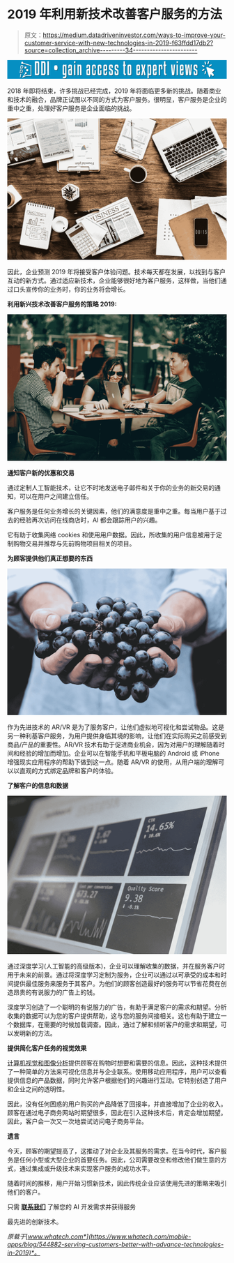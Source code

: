 # 2019 年利用新技术改善客户服务的方法

> 原文：<https://medium.datadriveninvestor.com/ways-to-improve-your-customer-service-with-new-technologies-in-2019-f63ffdd17db2?source=collection_archive---------34----------------------->

[![](img/1a31ade4895e944ea1e5a1c2ad1e7257.png)](http://www.track.datadriveninvestor.com/1B9E)

2018 年即将结束，许多挑战已经完成，2019 年将面临更多新的挑战。随着商业和技术的融合，品牌正试图以不同的方式为客户服务。很明显，客户服务是企业的重中之重，处理好客户服务是企业面临的挑战。

![](img/6d1fa1112211853189e11d9da8dbe2fc.png)

因此，企业预测 2019 年将接受客户体验问题。技术每天都在发展，以找到与客户互动的新方式。通过适应新技术，企业能够很好地为客户服务，这样做，当他们通过口头宣传你的业务时，你的业务将会增长。

**利用新兴技术改善客户服务的策略 2019:**

![](img/dda4de13c439983dff450e6fd3289d4f.png)

**通知客户新的优惠和交易**

通过定制人工智能技术，让它不时地发送电子邮件和关于你的业务的新交易的通知，可以在用户之间建立信任。

客户服务是任何业务增长的关键因素，他们的满意度是重中之重。每当用户基于过去的经验再次访问在线商店时，AI 都会跟踪用户的兴趣。

它有助于收集网络 cookies 和使用用户数据。因此，所收集的用户信息被用于定制购物交易并推荐与先前购物项目相关的项目。

**为顾客提供他们真正想要的东西**

![](img/8668930b00b7164fea77ed0a72b146c6.png)

作为先进技术的 AR/VR 是为了服务客户，让他们虚拟地可视化和尝试物品。这是另一种利基客户服务，为用户提供身临其境的影响，让他们在实际购买之前感受到商品/产品的重要性。AR/VR 技术有助于促进商业机会，因为对用户的理解随着时间和经验的增加而增加。企业可以在智能手机和平板电脑的 Android 或 iPhone 增强现实应用程序的帮助下做到这一点。随着 AR/VR 的使用，从用户端的理解可以以直观的方式绑定品牌和客户的体验。

**了解客户的信息和数据**

![](img/37e592b75bb80d8cfe17fabd61ec728d.png)

通过深度学习(人工智能的高级版本)，企业可以理解收集的数据，并在服务客户时用于未来的前景。通过将深度学习定制为服务，企业可以通过以可承受的成本和时间提供最佳服务来服务于其客户。为他们的顾客创造最好的服务可以节省花费在创造昂贵的有说服力的广告上的钱。

深度学习创造了一个聪明的有说服力的广告，有助于满足客户的需求和期望。分析收集的数据可以为您的客户提供帮助，这与您的服务间接相关。这也有助于建立一个数据库，在需要的时候加载调查。因此，通过了解和倾听客户的需求和期望，可以发明新的方法。

**提供简化客户任务的视觉效果**

[计算机视觉和图像分析](http://www.quytech.com/computer-vision-and-Image-analysis.php)提供顾客在购物时想要和需要的信息。因此，这种技术提供了一种简单的方法来可视化信息并与企业联系。使用移动应用程序，用户可以查看提供信息的产品数据，同时允许客户根据他们的兴趣进行互动。它特别创造了用户和企业之间的透明性。

因此，没有任何困惑的用户购买的产品降低了回报率，并直接增加了企业的收入。顾客在通过电子商务网站时期望很多，因此在引入这种技术后，肯定会增加期望。因此，客户会一次又一次地尝试访问电子商务平台。

**遗言**

今天，顾客的期望提高了，这推动了对企业及其服务的需求。在当今时代，客户服务是任何小型或大型企业的首要任务。因此，公司需要改变和修改他们做生意的方式，通过集成或升级技术来实现客户服务的成功水平。

随着时间的推移，用户开始习惯新技术，因此传统企业应该使用先进的策略来吸引他们的客户。

只需 [**联系我们**](http://www.quytech.com/contactus.php) 了解您的 AI 开发需求并获得服务

最先进的创新技术。

*原载于*[*www.whatech.com*](https://www.whatech.com/mobile-apps/blog/544882-serving-customers-better-with-advance-technologies-in-2019)*。*